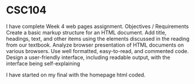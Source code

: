 # CSC104
I have complete Week 4 web pages assignment.
Objectives / Requirements
Create a basic markup structure for an HTML document.
Add title, headings, text, and other items using the elements discussed in the reading from our textbook.
Analyze browser presentation of HTML documents on various browsers.
Use well formatted, easy-to-read, and commented code.
Design a user-friendly interface, including readable output, with the interface being self-explaining


I have started on my final with the homepage html coded.
